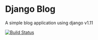 # Django Blog

A simple blog application using django v1.11



[![Build Status](https://travis-ci.com/keers165/Django_Blog.svg?branch=master)](https://travis-ci.com/keers165/Django_Blog)
